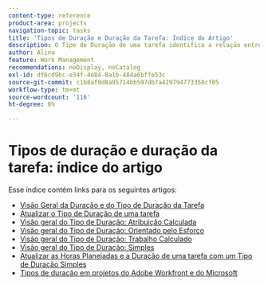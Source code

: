 ```yaml
---
content-type: reference
product-area: projects
navigation-topic: tasks
title: 'Tipos de Duração e Duração da Tarefa: Índice do Artigo'
description: O Tipo de Duração de uma tarefa identifica a relação entre o número de recursos atribuídos a uma tarefa, o esforço total e a Duração total da tarefa. Saiba mais sobre a duração e o tipo de duração da tarefa nos artigos a seguir.
author: Alina
feature: Work Management
recommendations: noDisplay, noCatalog
exl-id: df6cd9bc-e34f-4e84-8a1b-484a6bffe53c
source-git-commit: c1b8af0d8a95714bb597db7a429794773358cf05
workflow-type: tm+mt
source-wordcount: '116'
ht-degree: 0%

---
```


# Tipos de duração e duração da tarefa: índice do artigo

<!-- Audited: 1/2024 -->

Esse índice contém links para os seguintes artigos:

* [Visão Geral da Duração e do Tipo de Duração da Tarefa](../../../manage-work/tasks/taskdurtn/task-duration-and-duration-type.md)
* [Atualizar o Tipo de Duração de uma tarefa](../../../manage-work/tasks/taskdurtn/update-duration-type-of-task.md)
* [Visão geral do Tipo de Duração: Atribuição Calculada](../../../manage-work/tasks/taskdurtn/calculated-assignment.md)
* [Visão geral do Tipo de Duração: Orientado pelo Esforço](../../../manage-work/tasks/taskdurtn/effort-driven.md)
* [Visão geral do Tipo de Duração: Trabalho Calculado](../../../manage-work/tasks/taskdurtn/calculated-work.md)
* [Visão geral do Tipo de Duração: Simples](../../../manage-work/tasks/taskdurtn/simple-duration-type.md)
* [Atualizar as Horas Planejadas e a Duração de uma tarefa com um Tipo de Duração Simples](../../../manage-work/tasks/taskdurtn/update-planned-hours-duration-for-simple-duration-task.md)
* [Tipos de duração em projetos do Adobe Workfront e do Microsoft](../../../manage-work/tasks/taskdurtn/workfront-ms-project-duration-types.md)


